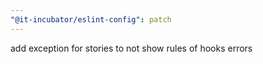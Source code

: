 ```yaml
---
"@it-incubator/eslint-config": patch
---
```


add exception for stories to not show rules of hooks errors
  